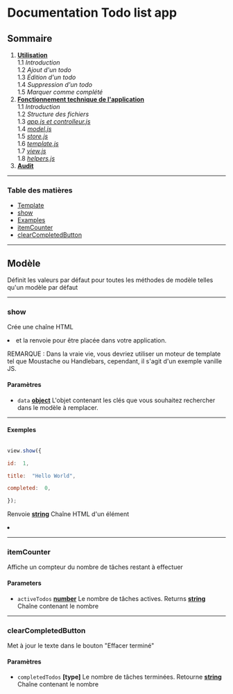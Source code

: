 # Documentation Todo list app


## Sommaire

1.  **[Utilisation](/todo-list-app/no_tech_use)** \
1.1 *Introduction* \
1.2 *Ajout d'un todo* \
1.3 *Édition d'un todo* \
1.4 *Suppression d'un todo* \
1.5 *Marquer comme complété*
2.  **[Fonctionnement technique de l'application](/todo-list-app/tech_use)** \
1.1 *Introduction* \
1.2 *Structure des fichiers* \
1.3 *[app.js et controlleur.js](/todo-list-app/tech_use_controller)* \
1.4 *[model.js](/todo-list-app/tech_use_model)* \
1.5 *[store.js](/todo-list-app/tech_use_storejs)* \
1.6 *[template.js](/todo-list-app/tech_use_temlplate)* \
1.7 *[view.js](/todo-list-app/tech_use_view)* \
1.8 *[helpers.js](/todo-list-app/tech_use_helpers)* 
3.  **[Audit](/todo-list-app/tech_use_audit)**
---

<!-- Generated by documentation.js. Update this documentation by updating the source code. -->

### Table des matières


*  [Template][1]
*  [show][2]
*  [Examples][4]
*  [itemCounter][5]
*  [clearCompletedButton][7]

---

## Modèle

Définit les valeurs par défaut pour toutes les méthodes de modèle telles qu'un modèle par défaut

---

### show

Crée une chaîne HTML <li> et la renvoie pour être placée dans votre application.

REMARQUE : Dans la vraie vie, vous devriez utiliser un moteur de template tel que Moustache
ou Handlebars, cependant, il s'agit d'un exemple vanille JS.

#### Paramètres

*  `data`  **[object][9]** L'objet contenant les clés que vous souhaitez rechercher dans le modèle à remplacer.

---

#### Exemples

```javascript

view.show({

id:  1,

title:  "Hello World",

completed:  0,

});

```

Renvoie **[string][10]** Chaîne HTML d'un élément <li>

---

### itemCounter

Affiche un compteur du nombre de tâches restant à effectuer

#### Parameters

*  `activeTodos`  **[number][11]** Le nombre de tâches actives.
Returns **[string][10]** Chaîne contenant le nombre

---

### clearCompletedButton


Met à jour le texte dans le bouton "Effacer terminé"


#### Paramètres

*  `completedTodos`  **\[type]** Le nombre de tâches terminées.
Retourne **[string][10]** Chaîne contenant le nombre

  
[1]: #template

[2]: #show

[3]: #parameters

[4]: #examples

[5]: #itemcounter

[6]: #parameters-1

[7]: #clearcompletedbutton

[8]: #parameters-2

[9]: https://developer.mozilla.org/docs/Web/JavaScript/Reference/Global_Objects/Object

[10]: https://developer.mozilla.org/docs/Web/JavaScript/Reference/Global_Objects/String

[11]: https://developer.mozilla.org/docs/Web/JavaScript/Reference/Global_Objects/Number
